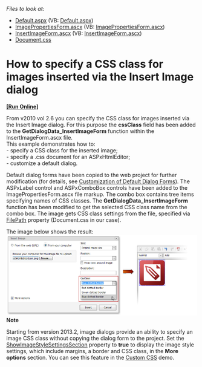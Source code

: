 <!-- default file list -->
*Files to look at*:

* [Default.aspx](./CS/WebSite/Default.aspx) (VB: [Default.aspx](./VB/WebSite/Default.aspx))
* [ImagePropertiesForm.ascx](./CS/WebSite/DevExpress/ASPxHtmlEditorForms/ImagePropertiesForm.ascx) (VB: [ImagePropertiesForm.ascx](./VB/WebSite/DevExpress/ASPxHtmlEditorForms/ImagePropertiesForm.ascx))
* [InsertImageForm.ascx](./CS/WebSite/DevExpress/ASPxHtmlEditorForms/InsertImageForm.ascx) (VB: [InsertImageForm.ascx](./VB/WebSite/DevExpress/ASPxHtmlEditorForms/InsertImageForm.ascx))
* [Document.css](./CS/WebSite/Document.css)
<!-- default file list end -->
# How to specify a CSS class for images inserted via the Insert Image dialog
<!-- run online -->
**[[Run Online]](https://codecentral.devexpress.com/e3035)**
<!-- run online end -->


<p>From v2010 vol 2.6 you can specify the CSS class for images inserted via the Insert Image dialog.  For this purpose the <strong>cssClass</strong> field has been added to the <strong>GetDialogData_InsertImageForm</strong> function within the InsertImageForm.ascx file.<br />
This example demonstrates how to:<br />
- specify a CSS class for the inserted image;<br />
- specify a .css document for an ASPxHtmlEditor;<br />
- customize a default dialog.</p><p>Default dialog forms have been copied to the web project for further modification (for details, see <a href="http://documentation.devexpress.com/#AspNet/CustomDocument8904"><u>Customization of Default Dialog Forms</u></a>). The ASPxLabel control and ASPxComboBox controls have been added to the ImagePropertiesForm.ascx file markup. The combo box contains tree items specifying names of CSS classes. The <strong>GetDialogData_InsertImageForm</strong> function has been modified to get the selected CSS class name from the combo box. The image gets CSS class settings from the file, specified via <a href="http://documentation.devexpress.com/#AspNet/DevExpressWebASPxHtmlEditorHtmlEditorCssFile_FilePathtopic"><u>FilePath</u></a> property (Document.css in our case).</p><p>The image below shows the result:<br />
<img src="https://raw.githubusercontent.com/DevExpress-Examples/how-to-specify-a-css-class-for-images-inserted-via-the-insert-image-dialog-e3035/11.1.4+/media/c5151936-521f-4c5e-b2fa-825d2b0ffda3.png"><br />
<strong>Note</strong></p><p>Starting from version 2013.2, image dialogs provide an ability to specify an image CSS class without copying the dialog form to the project. Set the <a href="http://documentation.devexpress.com/#AspNet/DevExpressWebASPxHtmlEditorHtmlEditorInsertImageDialogSettings_ShowImageStyleSettingsSectiontopic"><u>ShowImageStyleSettingsSection</u></a> property to <strong>true</strong> to display the image style settings, which include margins, a border and CSS class, in the <strong>More options</strong> section. You can see this feature in the <a href="http://demos.devexpress.com/ASPxHTMLEditorDemos/ToolbarItems/CustomCSS.aspx"><u>Custom CSS</u></a> demo.</p>

<br/>



